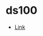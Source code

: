 # ds100
* [Link](https://www.geeksforgeeks.org/100-days-of-code-with-gfg-get-committed-to-a-challenge/)

